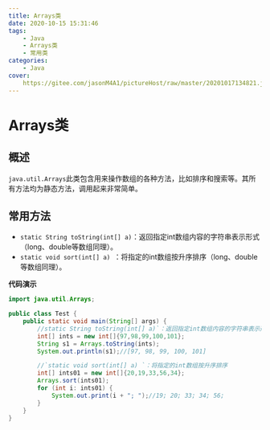 ```yaml
---
title: Arrays类
date: 2020-10-15 15:31:46
tags: 
	- Java
	- Arrays类
	- 常用类
categories:
	- Java
cover:
	https://gitee.com/jasonM4A1/pictureHost/raw/master/20201017134821.jpg
---
```


# Arrays类

## 概述

`java.util.Arrays`此类包含用来操作数组的各种方法，比如排序和搜索等。其所有方法均为静态方法，调用起来非常简单。

## 常用方法

+ `static String toString(int[] a)`：返回指定int数组内容的字符串表示形式（long、double等数组同理）。
+ `static void sort(int[] a) `：将指定的int数组按升序排序（long、double等数组同理）。

**代码演示**

~~~java
import java.util.Arrays;

public class Test {
    public static void main(String[] args) {
        //static String toString(int[] a)`：返回指定int数组内容的字符串表示形式
        int[] ints = new int[]{97,98,99,100,101};
        String s1 = Arrays.toString(ints);
        System.out.println(s1);//[97, 98, 99, 100, 101]

        //`static void sort(int[] a) `：将指定的int数组按升序排序
        int[] ints01 = new int[]{20,19,33,56,34};
        Arrays.sort(ints01);
        for (int i: ints01) {
            System.out.print(i + "; ");//19; 20; 33; 34; 56;
        }
    }
}
~~~

